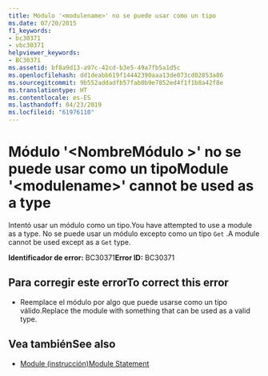 ```yaml
---
title: Módulo '<modulename>' no se puede usar como un tipo
ms.date: 07/20/2015
f1_keywords:
- bc30371
- vbc30371
helpviewer_keywords:
- BC30371
ms.assetid: bf8a9d13-a97c-42cd-b3e5-49a7fb5a1d5c
ms.openlocfilehash: dd1deabb619f14442390aaa13de073cd02853a86
ms.sourcegitcommit: 9b552addadfb57fab0b9e7852ed4f1f1b8a42f8e
ms.translationtype: HT
ms.contentlocale: es-ES
ms.lasthandoff: 04/23/2019
ms.locfileid: "61976110"
---
```

# <a name="module-modulename-cannot-be-used-as-a-type"></a><span data-ttu-id="f24d5-102">Módulo '\<NombreMódulo >' no se puede usar como un tipo</span><span class="sxs-lookup"><span data-stu-id="f24d5-102">Module '\<modulename>' cannot be used as a type</span></span>
<span data-ttu-id="f24d5-103">Intentó usar un módulo como un tipo.</span><span class="sxs-lookup"><span data-stu-id="f24d5-103">You have attempted to use a module as a type.</span></span> <span data-ttu-id="f24d5-104">No se puede usar un módulo excepto como un tipo `Get` .</span><span class="sxs-lookup"><span data-stu-id="f24d5-104">A module cannot be used except as a `Get` type.</span></span>  
  
 <span data-ttu-id="f24d5-105">**Identificador de error:** BC30371</span><span class="sxs-lookup"><span data-stu-id="f24d5-105">**Error ID:** BC30371</span></span>  
  
## <a name="to-correct-this-error"></a><span data-ttu-id="f24d5-106">Para corregir este error</span><span class="sxs-lookup"><span data-stu-id="f24d5-106">To correct this error</span></span>  
  
- <span data-ttu-id="f24d5-107">Reemplace el módulo por algo que puede usarse como un tipo válido.</span><span class="sxs-lookup"><span data-stu-id="f24d5-107">Replace the module with something that can be used as a valid type.</span></span>  
  
## <a name="see-also"></a><span data-ttu-id="f24d5-108">Vea también</span><span class="sxs-lookup"><span data-stu-id="f24d5-108">See also</span></span>

- [<span data-ttu-id="f24d5-109">Module (instrucción)</span><span class="sxs-lookup"><span data-stu-id="f24d5-109">Module Statement</span></span>](../../visual-basic/language-reference/statements/module-statement.md)
